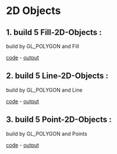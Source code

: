 # 2D Objects

## 1. build 5 Fill-2D-Objects : 
build by GL_POLYGON and Fill

[code](https://github.com/alisharifi2000/OpenGL/blob/master/Codes/2D-objects/2D-objects-fill.cpp) - [output](https://github.com/alisharifi2000/OpenGL/blob/master/Codes/2D-objects/tamrin2-1-1-1.png)
 
## 2. build 5 Line-2D-Objects : 
build by GL_POLYGON and Line

[code](https://github.com/alisharifi2000/OpenGL/blob/master/Codes/2D-objects/2D-objects-fill.cpp) - [output](https://github.com/alisharifi2000/OpenGL/blob/master/Codes/2D-objects/tamrin2-1-1-1.png)

## 3. build 5 Point-2D-Objects : 
build by GL_POLYGON and Points

[code](https://github.com/alisharifi2000/OpenGL/blob/master/Codes/2D-objects/2D-objects-fill.cpp) - [output](https://github.com/alisharifi2000/OpenGL/blob/master/Codes/2D-objects/tamrin2-1-1-1.png)


